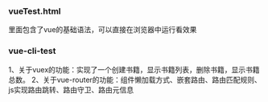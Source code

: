 ### vueTest.html
里面包含了vue的基础语法，可以直接在浏览器中运行看效果

### vue-cli-test
1、关于vuex的功能：实现了一个创建书籍，显示书籍列表，删除书籍，显示书籍总数。
2、关于vue-router的功能：组件懒加载方式、嵌套路由、路由匹配规则、js实现路由跳转、路由守卫、路由元信息
